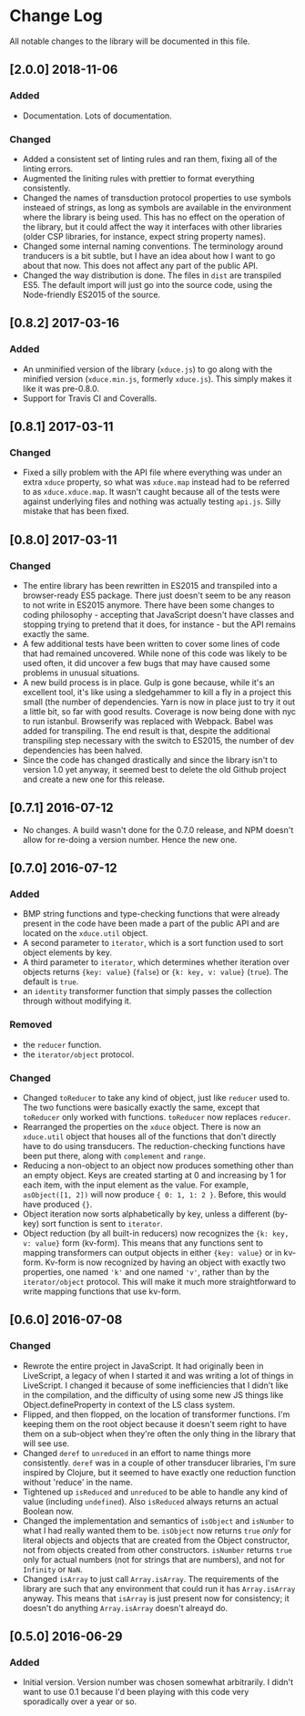 # Change Log

All notable changes to the library will be documented in this file.

## [2.0.0] 2018-11-06
### Added
- Documentation. Lots of documentation.

### Changed
- Added a consistent set of linting rules and ran them, fixing all of the linting errors.
- Augmented the liniting rules with prettier to format everything consistently.
- Changed the names of transduction protocol properties to use symbols insteaed of strings, as long as symbols are available in the environment where the library is being used. This has no effect on the operation of the library, but it could affect the way it interfaces with other libraries (older CSP libraries, for instance, expect string property names).
- Changed some internal naming conventions. The terminology around tranducers is a bit subtle, but I have an idea about how I want to go about that now. This does not affect any part of the public API.
- Changed the way distribution is done. The files in `dist` are transpiled ES5. The default import will just go into the source code, using the Node-friendly ES2015 of the source.

## [0.8.2] 2017-03-16
### Added
- An unminified version of the library (`xduce.js`) to go along with the minified version (`xduce.min.js`, formerly `xduce.js`). This simply makes it like it was pre-0.8.0.
- Support for Travis CI and Coveralls.

## [0.8.1] 2017-03-11
### Changed
- Fixed a silly problem with the API file where everything was under an extra `xduce` property, so what was `xduce.map` instead had to be referred to as `xduce.xduce.map`. It wasn't caught because all of the tests were against underlying files and nothing was actually testing `api.js`. Silly mistake that has been fixed.

## [0.8.0] 2017-03-11
### Changed
- The entire library has been rewritten in ES2015 and transpiled into a browser-ready ES5 package. There just doesn't seem to be any reason to not write in ES2015 anymore. There have been some changes to coding philosophy - accepting that JavaScript doesn't have classes and stopping trying to pretend that it does, for instance - but the API remains exactly the same.
- A few additional tests have been written to cover some lines of code that had remained uncovered. While none of this code was likely to be used often, it did uncover a few bugs that may have caused some problems in unusual situations.
- A new build process is in place. Gulp is gone because, while it's an excellent tool, it's like using a sledgehammer to kill a fly in a project this small (the number of dependencies. Yarn is now in place just to try it out a little bit, so far with good results. Coverage is now being done with nyc to run istanbul. Browserify was replaced with Webpack. Babel was added for transpiling. The end result is that, despite the additional transpiling step necessary with the switch to ES2015, the number of dev dependencies has been halved.
- Since the code has changed drastically and since the library isn't to version 1.0 yet anyway, it seemed best to delete the old Github project and create a new one for this release.

## [0.7.1] 2016-07-12
- No changes. A build wasn't done for the 0.7.0 release, and NPM doesn't allow for re-doing a version number. Hence the new one.

## [0.7.0] 2016-07-12
### Added
- BMP string functions and type-checking functions that were already present in the code have been made a part of the public API and are located on the `xduce.util` object.
- A second parameter to `iterator`, which is a sort function used to sort object elements by key.
- A third parameter to `iterator`, which determines whether iteration over objects returns `{key: value}` (`false`) or `{k: key, v: value}` (`true`). The default is `true`.
- an `identity` transformer function that simply passes the collection through without modifying it.

### Removed
- the `reducer` function.
- the `iterator/object` protocol.

### Changed
- Changed `toReducer` to take any kind of object, just like `reducer` used to. The two functions were basically exactly the same, except that `toReducer` only worked with functions. `toReducer` now replaces `reducer`.
- Rearranged the properties on the `xduce` object. There is now an `xduce.util` object that houses all of the functions that don't directly have to do using transducers. The reduction-checking functions have been put there, along with `complement` and `range`.
- Reducing a non-object to an object now produces something other than an empty object. Keys are created starting at 0 and increasing by 1 for each item, with the input element as the value. For example, `asObject([1, 2])` will now produce `{ 0: 1, 1: 2 }`. Before, this would have produced `{}`.
- Object iteration now sorts alphabetically by key, unless a different (by-key) sort function is sent to `iterator`.
- Object reduction (by all built-in reducers) now recognizes the `{k: key, v: value}` form (kv-form). This means that any functions sent to mapping transformers can output objects in either `{key: value}` or in kv-form. Kv-form is now recognized by having an object with exactly two properties, one named `'k'` and one named `'v'`, rather than by the `iterator/object` protocol. This will make it much more straightforward to write mapping functions that use kv-form.

## [0.6.0] 2016-07-08
### Changed
- Rewrote the entire project in JavaScript. It had originally been in LiveScript, a legacy of when I started it and was writing a lot of things in LiveScript. I changed it because of some inefficiencies that I didn't like in the compilation, and the difficulty of using some new JS things like Object.defineProperty in context of the LS class system.
- Flipped, and then flopped, on the location of transformer functions. I'm keeping them on the root object because it doesn't seem right to have them on a sub-object when they're often the only thing in the library that will see use.
- Changed `deref` to `unreduced` in an effort to name things more consistently. `deref` was in a couple of other transducer libraries, I'm sure inspired by Clojure, but it seemed to have exactly one reduction function without 'reduce' in the name.
- Tightened up `isReduced` and `unreduced` to be able to handle any kind of value (including `undefined`). Also `isReduced` always returns an actual Boolean now.
- Changed the implementation and semantics of `isObject` and `isNumber` to what I had really wanted them to be. `isObject` now returns `true` *only* for literal objects and objects that are created from the Object constructor, not from objects created from other constructors. `isNumber` returns `true` only for actual numbers (not for strings that are numbers), and not for `Infinity` or `NaN`.
- Changed `isArray` to just call `Array.isArray`. The requirements of the library are such that any environment that could run it has `Array.isArray` anyway. This means that `isArray` is just present now for consistency; it doesn't do anything `Array.isArray` doesn't alreayd do.

## [0.5.0] 2016-06-29
### Added
- Initial version. Version number was chosen somewhat arbitrarily. I didn't want to use 0.1 because I'd been playing with this code very sporadically over a year or so.

